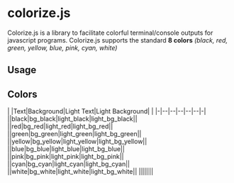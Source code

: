 # colorize.js

Colorize.js is a library to facilitate colorful terminal/console outputs for javascript programs.
Colorize.js supports the standard **8 colors** *(black, red, green, yellow, blue, pink, cyan, white)*

## Usage



## Colors

| |Text|Background|Light Text|Light Background| |
|-|--|--|--|--|--|-|
||black|bg_black|light_black|light_bg_black||
||red|bg_red|light_red|light_bg_red||
||green|bg_green|light_green|light_bg_green||
||yellow|bg_yellow|light_yellow|light_bg_yellow||
||blue|bg_blue|light_blue|light_bg_blue||
||pink|bg_pink|light_pink|light_bg_pink||
||cyan|bg_cyan|light_cyan|light_bg_cyan||
||white|bg_white|light_white|light_bg_white||
|||||||
